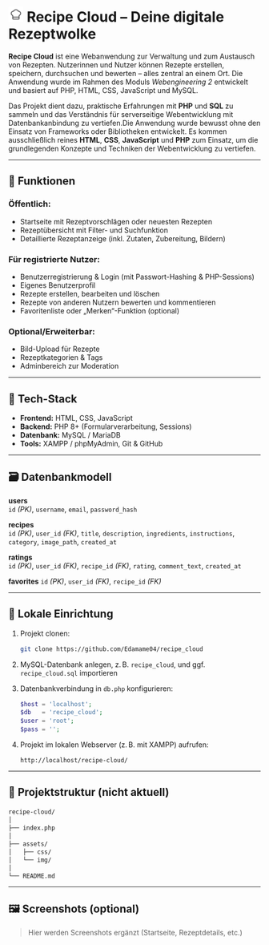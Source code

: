 # <img src="https://github.com/Edamame04/recipe_cloud/blob/main/assets/img/logo_with_bg.svg" alt="logo" width="30"/> Recipe Cloud – Deine digitale Rezeptwolke

**Recipe Cloud** ist eine Webanwendung zur Verwaltung und zum Austausch von Rezepten. Nutzerinnen und Nutzer können Rezepte erstellen, speichern, durchsuchen und bewerten – alles zentral an einem Ort. Die Anwendung wurde im Rahmen des Moduls *Webengineering 2* entwickelt und basiert auf PHP, HTML, CSS, JavaScript und MySQL.

Das Projekt dient dazu, praktische Erfahrungen mit **PHP** und **SQL** zu sammeln und das Verständnis für serverseitige Webentwicklung mit Datenbankanbindung zu vertiefen.Die Anwendung wurde bewusst ohne den Einsatz von Frameworks oder Bibliotheken entwickelt. Es kommen ausschließlich reines **HTML**, **CSS**, **JavaScript** und **PHP** zum Einsatz, um die grundlegenden Konzepte und Techniken der Webentwicklung zu vertiefen.

---

## 🌟 Funktionen

### Öffentlich:
- Startseite mit Rezeptvorschlägen oder neuesten Rezepten
- Rezeptübersicht mit Filter- und Suchfunktion
- Detaillierte Rezeptanzeige (inkl. Zutaten, Zubereitung, Bildern)

### Für registrierte Nutzer:
- Benutzerregistrierung & Login (mit Passwort-Hashing & PHP-Sessions)
- Eigenes Benutzerprofil
- Rezepte erstellen, bearbeiten und löschen
- Rezepte von anderen Nutzern bewerten und kommentieren
- Favoritenliste oder „Merken“-Funktion (optional)

### Optional/Erweiterbar:
- Bild-Upload für Rezepte
- Rezeptkategorien & Tags
- Adminbereich zur Moderation

---

## 🧰 Tech-Stack

- **Frontend:** HTML, CSS, JavaScript
- **Backend:** PHP 8+ (Formularverarbeitung, Sessions)
- **Datenbank:** MySQL / MariaDB
- **Tools:** XAMPP / phpMyAdmin, Git & GitHub

---

## 🗃️ Datenbankmodell

**users**  
`id` *(PK)*, `username`, `email`, `password_hash`

**recipes**  
`id` *(PK)*, `user_id` *(FK)*, `title`, `description`, `ingredients`, `instructions`, `category`, `image_path`, `created_at`

**ratings**  
`id` *(PK)*, `user_id` *(FK)*, `recipe_id` *(FK)*, `rating`, `comment_text`, `created_at`

**favorites**
`id` *(PK)*, `user_id` *(FK)*, `recipe_id` *(FK)*

---

## 🔧 Lokale Einrichtung

1. Projekt clonen:
   ```bash
   git clone https://github.com/Edamame04/recipe_cloud

2. MySQL-Datenbank anlegen, z. B. `recipe_cloud`, und ggf. `recipe_cloud.sql` importieren

3. Datenbankverbindung in `db.php` konfigurieren:

   ```php
   $host = 'localhost';
   $db   = 'recipe_cloud';
   $user = 'root';
   $pass = '';
   ```

4. Projekt im lokalen Webserver (z. B. mit XAMPP) aufrufen:

   ```
   http://localhost/recipe-cloud/
   ```

---

## 📁 Projektstruktur (nicht aktuell)

```
recipe-cloud/
│
├── index.php
│
├── assets/
│   ├── css/
│   └── img/
│
└── README.md
```

---

## 🖼️ Screenshots (optional)

> Hier werden Screenshots ergänzt (Startseite, Rezeptdetails, etc.)

